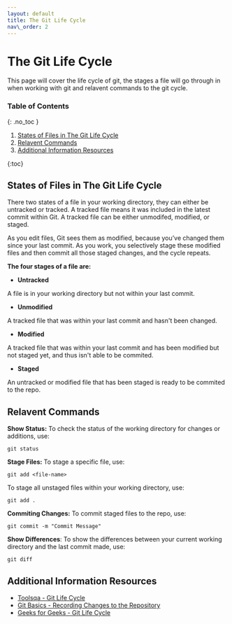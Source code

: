 ```yaml
---
layout: default
title: The Git Life Cycle
nav\_order: 2
---
```


<!-- prettier-ignore-start -->
# The Git Life Cycle
This page will cover the life cycle of git, the stages a file will go through in when working with git and relavent commands to the git cycle.

### Table of Contents
{: .no_toc }

1. [States of Files in The Git Life Cycle](##States-of-Files-in-The-Git-Life-Cycle)   
2. [Relavent Commands](##Relavent-Commands)  
3. [Additional Information Resources](##Additional-Information-Resources)  

{:toc}

<!--prettier-ignore-end-->


## States of Files in The Git Life Cycle
There two states of a file in your working directory, they can either be untracked or tracked. A tracked file means it was included in the latest commit within Git. A tracked file can be either unmodifed, modified, or staged.

As you edit files, Git sees them as modified, because you’ve changed them since your last commit. As you work, you selectively stage these modified files and then commit all those staged changes, and the cycle repeats.

__The four stages of a file are:__

- __Untracked__

A file is in your working directory but not within your last commit.

- __Unmodified__

A tracked file that was within your last commit and hasn't been changed.

- __Modified__

A tracked file that was within your last commit and has been modified but not staged yet, and thus isn't able to be commited.

- __Staged__

An untracked or modified file that has been staged is ready to be commited to the repo.

## Relavent Commands
__Show Status:__ To check the status of the working directory for changes or additions, use:

```console
git status
```
__Stage Files:__ To stage a specific file, use: 
```console
git add <file-name>
```
To stage all unstaged files within your working directory, use:
```console
git add .
```
__Commiting Changes:__ To commit staged files to the repo, use:
```console
git commit -m "Commit Message"
```

__Show Differences__: To show the differences between your current working directory and the last commit made, use:
```console
git diff
```


## Additional Information Resources
- [Toolsqa - Git Life Cycle](https://www.toolsqa.com/git/git-life-cycle)
- [Git Basics - Recording Changes to the Repository](https://git-scm.com/book/en/v2/Git-Basics-Recording-Changes-to-the-Repository)
- [Geeks for Geeks - Git Life Cycle](https://www.geeksforgeeks.org/git/git-life-cycle)

